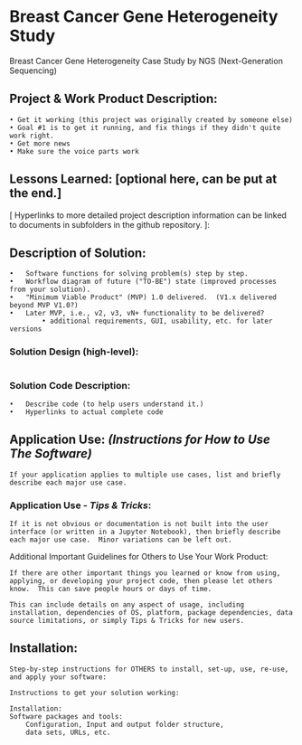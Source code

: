 # Breast Cancer Gene Heterogeneity Study
Breast Cancer Gene Heterogeneity Case Study by NGS (Next-Generation Sequencing)

## Project & Work Product Description: 
    • Get it working (this project was originally created by someone else)
    • Goal #1 is to get it running, and fix things if they didn't quite work right.
    • Get more news
    • Make sure the voice parts work

## Lessons Learned: [optional here, can be put at the end.]

[ Hyperlinks to more detailed project description information can be linked to documents in subfolders in the github repository. ]:

## Description of Solution:
    •	Software functions for solving problem(s) step by step.
    •	Workflow diagram of future ("TO-BE") state (improved processes from your solution).
    •	"Minimum Viable Product" (MVP) 1.0 delivered.  (V1.x delivered beyond MVP V1.0?)
    •	Later MVP, i.e., v2, v3, vN+ functionality to be delivered? 
            • additional requirements, GUI, usability, etc. for later versions

### Solution Design (high-level):


```python

```

### Solution Code Description: 
    •	Describe code (to help users understand it.)
    •	Hyperlinks to actual complete code  

## Application Use: ***(Instructions for How to Use The Software)*** 
    If your application applies to multiple use cases, list and briefly describe each major use case. 

### Application Use - ***Tips & Tricks***:    

    If it is not obvious or documentation is not built into the user interface (or written in a Jupyter Notebook), then briefly describe each major use case.  Minor variations can be left out. 
Additional Important Guidelines for Others to Use Your Work Product:

    If there are other important things you learned or know from using, applying, or developing your project code, then please let others know.  This can save people hours or days of time. 
    
    This can include details on any aspect of usage, including installation, dependencies of OS, platform, package dependencies, data source limitations, or simply Tips & Tricks for new users.  
    

## Installation:

    Step-by-step instructions for OTHERS to install, set-up, use, re-use, and apply your software:   

    Instructions to get your solution working:

    Installation: 
    Software packages and tools:
        Configuration, Input and output folder structure, 
        data sets, URLs, etc.

